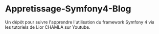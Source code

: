 # Appretissage-Symfony4-Blog
Un dépôt pour suivre l'apprendre l'utilisation du framework Symfony 4 via les tutoriels de Lior CHAMLA sur Youtube.
